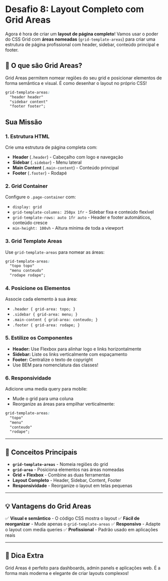 # Desafio 8: Layout Completo com Grid Areas

Agora é hora de criar um **layout de página completo**! Vamos usar o poder do CSS Grid com **áreas nomeadas** (`grid-template-areas`) para criar uma estrutura de página profissional com header, sidebar, conteúdo principal e footer.

## 🎯 O que são Grid Areas?

Grid Areas permitem nomear regiões do seu grid e posicionar elementos de forma semântica e visual. É como desenhar o layout no próprio CSS!

```css
grid-template-areas:
  "header header"
  "sidebar content"
  "footer footer";
```

## Sua Missão

### 1. Estrutura HTML

Crie uma estrutura de página completa com:

- **Header** (`.header`) - Cabeçalho com logo e navegação
- **Sidebar** (`.sidebar`) - Menu lateral
- **Main Content** (`.main-content`) - Conteúdo principal
- **Footer** (`.footer`) - Rodapé

### 2. Grid Container

Configure o `.page-container` com:

- `display: grid`
- `grid-template-columns: 250px 1fr` - Sidebar fixa e conteúdo flexível
- `grid-template-rows: auto 1fr auto` - Header e footer automáticos, conteúdo cresce
- `min-height: 100vh` - Altura mínima de toda a viewport

### 3. Grid Template Areas

Use `grid-template-areas` para nomear as áreas:

```css
grid-template-areas:
  "topo topo"
  "menu conteudo"
  "rodape rodape";
```

### 4. Posicione os Elementos

Associe cada elemento à sua área:

- `.header { grid-area: topo; }`
- `.sidebar { grid-area: menu; }`
- `.main-content { grid-area: conteudo; }`
- `.footer { grid-area: rodape; }`

### 5. Estilize os Componentes

- **Header:** Use Flexbox para alinhar logo e links horizontalmente
- **Sidebar:** Liste os links verticalmente com espaçamento
- **Footer:** Centralize o texto de copyright
- Use BEM para nomenclatura das classes!

### 6. Responsividade

Adicione uma media query para mobile:

- Mude o grid para uma coluna
- Reorganize as áreas para empilhar verticalmente:

```css
grid-template-areas:
  "topo"
  "menu"
  "conteudo"
  "rodape";
```

---

## 🎨 Conceitos Principais

- **`grid-template-areas`** - Nomeia regiões do grid
- **`grid-area`** - Posiciona elementos nas áreas nomeadas
- **Grid + Flexbox** - Combine as duas ferramentas
- **Layout Completo** - Header, Sidebar, Content, Footer
- **Responsividade** - Reorganize o layout em telas pequenas

---

## 💡 Vantagens do Grid Areas

✅ **Visual e semântico** - O código CSS mostra o layout
✅ **Fácil de reorganizar** - Mude apenas o `grid-template-areas`
✅ **Responsivo** - Adapte o layout com media queries
✅ **Profissional** - Padrão usado em aplicações reais

---

## 🚀 Dica Extra

Grid Areas é perfeito para dashboards, admin panels e aplicações web. É a forma mais moderna e elegante de criar layouts complexos!
